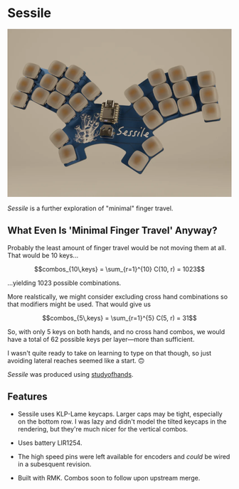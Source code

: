 # Sessile

![sessile render](.images/render.webp)

*Sessile* is a further exploration of "minimal" finger travel.

## What Even Is 'Minimal Finger Travel' Anyway?

Probably the least amount of finger travel would be not moving them at all. That would be 10 keys...

```math
combos_{10\,keys} = \sum_{r=1}^{10} C(10, r) = 1023
```

...yielding 1023 possible combinations. 

More realstically, we might consider excluding cross hand combinations so that modifiers might be used. That would give us 

```math
combos_{5\,keys} = \sum_{r=1}^{5} C(5, r) = 31
```

So, with only 5 keys on both hands, and no cross hand combos, we would have a total of 62 possible keys per layer—more than sufficient.

I wasn't quite ready to take on learning to type on that though, so just avoiding lateral reaches seemed like a start. 🙃

*Sessile* was produced using [studyofhands](https://github.com/willpuckett/studyofhands). 

## Features

- Sessile uses KLP-Lame keycaps. Larger caps may be tight, especially on the bottom row. I was lazy and didn't model the tilted keycaps in the rendering, but they're much nicer for the vertical combos.

- Uses battery LIR1254.

- The high speed pins were left available for encoders and *could* be wired in a subesquent revision.

- Built with RMK. Combos soon to follow upon upstream merge.

